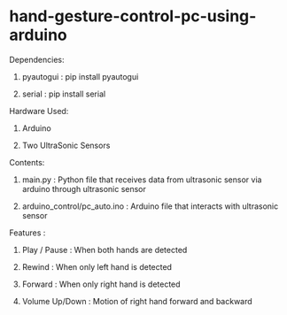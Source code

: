 # hand-gesture-control-pc-using-arduino

Dependencies:

1) pyautogui : pip install pyautogui

2) serial : pip install serial

Hardware Used:

1) Arduino 

2) Two UltraSonic Sensors

Contents:

1) main.py : Python file that receives data from ultrasonic sensor via arduino through ultrasonic sensor

2) arduino_control/pc_auto.ino : Arduino file that interacts with ultrasonic sensor

Features : 

1) Play / Pause : When both hands are detected

2) Rewind : When only left hand is detected

3) Forward : When only right hand is detected

4) Volume Up/Down : Motion of right hand forward and backward

